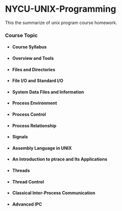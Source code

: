 # NYCU-UNIX-Programming
This the summarize of unix program course homework.  

### Course Topic
- #### Course Syllabus
- #### Overview and Tools
- #### Files and Directories
- #### File I/O and Standard I/O
- #### System Data Files and Information
- #### Process Environment
- #### Process Control
- #### Process Relationship
- #### Signals
- #### Assembly Language in UNIX
- #### An Introduction to ptrace and Its Applications
- #### Threads
- #### Thread Control
- #### Classical Inter-Process Communication
- #### Advanced	IPC


